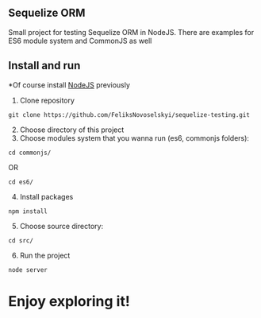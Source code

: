 Sequelize ORM
---
Small project for testing Sequelize ORM in NodeJS.
There are examples for ES6 module system and CommonJS as well

## Install and run
*Of course install [NodeJS](https://nodejs.org/en) previously

1. Clone repository
```
git clone https://github.com/FeliksNovoselskyi/sequelize-testing.git
```

2. Choose directory of this project
3. Choose modules system that you wanna run (es6, commonjs folders):
```
cd commonjs/
```
OR
```
cd es6/
```

4. Install packages
```
npm install
```

5. Choose source directory:
```
cd src/
```

6. Run the project
```
node server
```

# Enjoy exploring it!